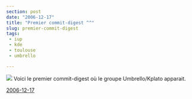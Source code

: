 ```yaml
---
section: post
date: "2006-12-17"
title: "Premier commit-digest ^^"
slug: premier-commit-digest
tags:
 - iup
 - kde
 - toulouse
 - umbrello

---
```


![](/images/60px-KDE_logo.svg.png) Voici le premier commit-digest où le groupe Umbrello/Kplato apparait.

[2006-12-17](http://www.commit-digest.org/issues/2006-12-17/)
